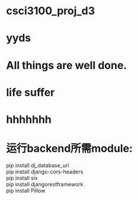 # csci3100_proj_d3
# yyds
# All things are well done.
# life suffer
# hhhhhhh

# 运行backend所需module:
pip install dj_database_url <br/>
pip install django-cors-headers <br/>
pip install six <br/>
pip install djangorestframework <br/>
pip install Pillow  <br/>